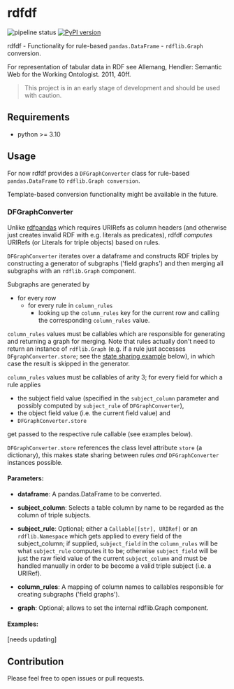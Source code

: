
# rdfdf
![pipeline status](https://gitlab.com/lupl/rdfdf/badges/dev/pipeline.svg)
[![PyPI version](https://badge.fury.io/py/rdfdf.svg)](https://badge.fury.io/py/rdfdf)

rdfdf - Functionality for rule-based `pandas.DataFrame` - `rdflib.Graph` conversion.

For representation of tabular data in RDF see Allemang, Hendler: Semantic Web for the Working Ontologist. 2011, 40ff.

> This project is in an early stage of development and should be used with caution.

## Requirements

* python >= 3.10

## Usage

For now rdfdf provides a `DFGraphConverter` class for rule-based `pandas.DataFrame` to `rdflib.Graph conversion`. 

Template-based conversion functionality might be available in the future.

### DFGraphConverter

Unlike [rdfpandas](https://github.com/cadmiumkitty/rdfpandas/) which requires URIRefs as column headers (and otherwise just creates invalid RDF with e.g. literals as predicates), rdfdf *computes* URIRefs (or Literals for triple objects) based on rules.

`DFGraphConverter` iterates over a dataframe and constructs RDF triples by constructing a generator of subgraphs ('field graphs') and then merging all subgraphs with an `rdflib.Graph` component.

Subgraphs are generated by

- for every row
  - for every rule in `column_rules`
    - looking up the `column_rules` key for the current row and calling the corresponding `column_rules` value.
	
`column_rules` values must be callables which are responsible for generating and returning a graph for merging. Note that rules actually don't need to return an instance of `rdflib.Graph` (e.g. if a rule just accesses `DFgraphConverter.store`; see the [state sharing example](https://gitlab.com/lupl/rdfdf/-/tree/feature/state-sharing?ref_type=heads#state-sharing-example) below), in which case the result is skipped in the generator.

`column_rules` values must be callables of arity 3; 
for every field for which a rule applies 
- the subject field value (specified in the `subject_column` parameter and possibly computed by `subject_rule` of `DFGraphConverter`), 
- the object field value (i.e. the current field value) and 
- `DFGraphConverter.store` 

get passed to the respective rule callable (see examples below).

`DFGraphConverter.store` references the class level attribute `store` (a dictionary), this makes state sharing between rules *and* `DFGraphConverter` instances possible.

#### Parameters:

- **dataframe**: A pandas.DataFrame to be converted.

- **subject_column**: Selects a table column by name to be regarded as the column of triple subjects.

- **subject_rule**: Optional; either a `Callable[[str], URIRef]` or an `rdflib.Namespace` which gets applied to every field of the subject_column; 
if supplied, `subject_field` in the `column_rules` will be what `subject_rule` computes it to be; otherwise `subject_field` will be just the raw field value of the current `subject_column` and must be handled manually in order to be become a valid triple subject (i.e. a URIRef).

- **column_rules**: A mapping of column names to callables responsible for creating subgraphs ('field graphs').

- **graph**: Optional; allows to set the internal rdflib.Graph component.

#### Examples:
[needs updating]

<!-- See [examples](./examples/). -->

<!-- ##### A slightly more involved example: -->

<!-- Example data: -->

<!-- ```csv -->
<!-- "id";"full_title" -->
<!-- "rem";"Reference corpus Middle High German" -->
<!-- ``` -->

<!-- Desired output: -->

<!-- ```rdf -->
<!-- <https://rem.clscor.io/entity/corpus> crm:P1_is_identified_by <https://rem.clscor.io/entity/corpus/title/full> .  -->

<!-- <https://rem.clscor.io/entity/corpus/title/full> a crm:E41_Appellation ;  -->
<!--     crm:P1i_identifies <https://rem.clscor.io/entity/corpus> ;  -->
<!--     crm:P2_has_type <https://core.clscor.io/entity/type/title/full> ;  -->
<!--     crm:190_has_symbolic_content "Reference corpus Middle High German" . -->
<!-- ``` -->

<!-- [/examples/example_3.py](./examples/example_3.py): -->
<!-- ```python -->
<!-- import pandas as pd -->

<!-- from rdflib import URIRef, Graph, Namespace, Literal -->
<!-- from rdflib.namespace import RDF -->

<!-- from rdfdf import DFGraphConverter -->


<!-- CRM = Namespace("http://www.cidoc-crm.org/cidoc-crm/") -->

<!-- table = [ -->
<!--     { -->
<!--         "id": "rem", -->
<!--         "full_title": "Reference corpus Middle High German" -->
<!--     } -->
<!-- ] -->

<!-- df = pd.DataFrame(data=table) -->


<!-- def full_title_rule(): -->
    
<!--     graph = Graph() -->
<!--     subject_uri = URIRef(f"https://{__subject__}.clscor.io/entity/corpus/title/full") -->

<!--     triples = [ -->
<!--         ( -->
<!--             subject_uri, -->
<!--             RDF.type, -->
<!--             CRM.E41_Appellation -->
<!--         ), -->
<!--         ( -->
<!--             subject_uri, -->
<!--             CRM.P1_identifies, -->
<!--             URIRef(f"https://{__subject__}.clscor.io/entity/corpus") -->
<!--         ), -->
<!--         # inverse -->
<!--         ( -->
<!--             URIRef(f"https://{__subject__}.clscor.io/entity/corpus"), -->
<!--             CRM.P1_is_identified_by, -->
<!--             subject_uri -->
<!--         ), -->
<!--         ( -->
<!--             subject_uri, -->
<!--             CRM.P2_has_type, -->
<!--             URIRef("https://core.clscor.io/entity/type/title/full") -->
<!--         ), -->
<!--         ( -->
<!--             subject_uri, -->
<!--             URIRef("http://www.cidoc-crm.org/cidoc-crm/190_has_symbolic_content"), -->
<!--             Literal(__object__) -->
<!--         ), -->
<!--     ] -->

<!--     for triple in triples: -->
<!--         graph.add(triple) -->

<!--     return graph -->

    
<!-- column_rules = { -->
<!--     "full_title": full_title_rule -->
<!-- } -->

<!-- dfgraph = DFGraphConverter( -->
<!--     dataframe=df, -->
<!--     subject_column="id", -->
<!--     column_rules=column_rules, -->
<!-- ) -->

<!-- graph = dfgraph.to_graph() -->
<!-- print(graph.serialize(format="ttl")) -->
<!-- ``` -->

<!-- Note that the rule is rather verbose and could probably be expressed more concisely with Python ontology abstractions like [pydantic-cidoc-crm](https://pypi.org/project/pydantic-cidoc-crm/). -->

<!-- [todo: express above rule more concisely] -->

<!-- ##### State sharing example -->

<!-- As mentioned, state can be shared between rules via the `__store__` binding and also between `DFGraphConverter` instances via the `store` class level attribute (which `__store__` actually references). -->

<!-- The following example constructs an RDF literal from multiple table fields: -->

<!-- [Test data](./tests/test_data/test.csv): -->
<!-- ```csv -->
<!-- "Name";"Address";"Place";"Country";"Age";"Hobby";"Favourite Colour"  -->
<!-- "John";"Dam 52";"Amsterdam";"The Netherlands";"32";"Fishing";"Blue" -->
<!-- "Jenny";"Leidseplein 2";"Amsterdam";"The Netherlands";"12";"Dancing";"Mauve" -->
<!-- "Jill";"52W Street 5";"Amsterdam";"United States of America";"28";"Carpentry";"Cyan" -->
<!-- "Jake";"12E Street 98";"Amsterdam";"United States of America";"42";"Ballet";"Purple" -->
<!-- ``` -->

<!-- [/examples/example_4.py](./examples/example_4.py): -->
<!-- ```python -->
<!-- import pandas as pd -->
<!-- from rdfdf import DFGraphConverter -->
<!-- from rdflib import Namespace, Literal, Graph, URIRef -->
<!-- from rdflib.namespace import FOAF, RDF -->

<!-- example_ns = Namespace("http://example.org/") -->

<!-- def name_rule(): -->
<!--     graph = Graph() -->
    
<!--     graph.add((__subject__, RDF.type, FOAF.Person)) \ -->
<!--          .add((__subject__, FOAF.name, Literal(__object__))) -->
    
<!--     return graph -->

<!-- def age_rule(): -->
<!--     graph = Graph() -->
<!--     graph.add((__subject__, example_ns.age, Literal(__object__))) -->

<!--     return graph -->


<!-- def address_rule(): -->
<!--     __store__["address"] = __object__ -->
    
<!-- def place_rule(): -->
<!--     __store__["place"] = __object__ -->
    
<!-- def full_address_rule(): -->
<!--     _full_address = ( -->
<!--         f"{__store__['address']}, " -->
<!--         f"{__store__['place']}, " -->
<!--         f"{__object__}" -->
<!--     ) -->

<!--     graph = Graph() -->
<!--     graph.add((__subject__, example_ns.fullAddress, Literal(_full_address))) -->

<!--     return graph -->
    

<!-- test_column_rules = { -->
<!--     "Name": name_rule, -->
<!--     "Age": age_rule, -->
<!--     "Address": address_rule, -->
<!--     "Place": place_rule, -->
<!--     "Country": full_address_rule -->
<!-- } -->

<!-- df = pd.read_csv("../tests/test_data/test.csv", sep=";") -->

<!-- dfgraph = DFGraphConverter( -->
<!--     dataframe=df, -->
<!--     subject_column="Name", -->
<!--     subject_rule=example_ns, -->
<!--     column_rules=test_column_rules, -->
<!-- ) -->

<!-- graph = dfgraph.to_graph() -->
<!-- print(graph.serialize(format="ttl")) -->
<!-- ``` -->

<!-- Output -->
<!-- ```ttl -->
<!-- @prefix foaf: <http://xmlns.com/foaf/0.1/> . -->
<!-- @prefix ns1: <http://example.org/> . -->
<!-- @prefix xsd: <http://www.w3.org/2001/XMLSchema#> . -->

<!-- ns1:Jake a foaf:Person ; -->
<!--     ns1:age 42 ; -->
<!--     ns1:fullAddress "12E Street 98, Amsterdam, United States of America" ; -->
<!--     foaf:name "Jake" . -->

<!-- ns1:Jenny a foaf:Person ; -->
<!--     ns1:age 12 ; -->
<!--     ns1:fullAddress "Leidseplein 2, Amsterdam, The Netherlands" ; -->
<!--     foaf:name "Jenny" . -->

<!-- ns1:Jill a foaf:Person ; -->
<!--     ns1:age 28 ; -->
<!--     ns1:fullAddress "52W Street 5, Amsterdam, United States of America" ; -->
<!--     foaf:name "Jill" . -->

<!-- ns1:John a foaf:Person ; -->
<!--     ns1:age 32 ; -->
<!--     ns1:fullAddress "Dam 52, Amsterdam, The Netherlands" ; -->
<!--     foaf:name "John" . -->
<!-- ``` -->

<!-- Note that although `address_rule` and `place_rule` do not return graph instances but merely set up `__store__`, they obviously still must be connected to a table field in the `column_rules` mapping. -->

## Contribution

Please feel free to open issues or pull requests.

